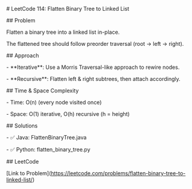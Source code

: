 \# LeetCode 114: Flatten Binary Tree to Linked List



\## Problem

Flatten a binary tree into a linked list in-place.  

The flattened tree should follow preorder traversal (root → left → right).



\## Approach

\- \*\*Iterative\*\*: Use a Morris Traversal-like approach to rewire nodes.

\- \*\*Recursive\*\*: Flatten left \& right subtrees, then attach accordingly.



\## Time \& Space Complexity

\- Time: O(n) (every node visited once)

\- Space: O(1) iterative, O(h) recursive (h = height)



\## Solutions

\- ✅ Java: FlattenBinaryTree.java

\- ✅ Python: flatten\_binary\_tree.py



\## LeetCode

\[Link to Problem](https://leetcode.com/problems/flatten-binary-tree-to-linked-list/)



